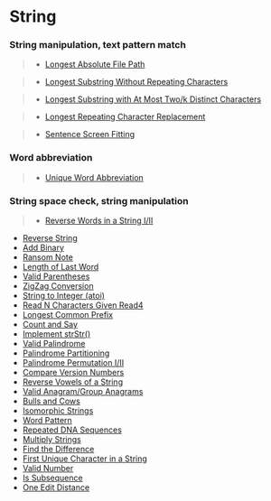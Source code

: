 # String

### String manipulation, text pattern match

> * [Longest Absolute File Path](longest_absolute_file_path.md)

> * [Longest Substring Without Repeating Characters](longest_substring_without_repeating_characters.md)

> * [Longest Substring with At Most Two/k Distinct Characters](longest_substring_with_at_most_two_distinct_Characters.md)

> * [Longest Repeating Character Replacement](longest_repeating_character_replacement.md)

> * [Sentence Screen Fitting](sentence_screen_fitting.md)

### Word abbreviation

> * [Unique Word Abbreviation](unique_word_abbreviation.md)

### String space check, string manipulation

> * [Reverse Words in a String I/II](reverse_words_in_a_string.md)

 * [Reverse String](reverse_string.md)
 * [Add Binary](add_binary.md)
 * [Ransom Note](ransom_note.md)
 * [Length of Last Word](length_of_last_word.md)
 * [Valid Parentheses](valid_parentheses.md)
 * [ZigZag Conversion](zigzag_conversion.md)
 * [String to Integer (atoi)](string_to_integer.md)
 * [Read N Characters Given Read4](read_n_characters_given_read4.md)
 * [Longest Common Prefix](longest_common_prefix.md)
 * [Count and Say](count_and_say.md)
 * [Implement strStr()](implement_strstr.md)
 * [Valid Palindrome](valid_palindrome.md)
 * [Palindrome Partitioning](palindrome_partitioning.md)
 * [Palindrome Permutation I/II](palindrome_permutation.md)
 * [Compare Version Numbers](compare_version_numbers.md)
 * [Reverse Vowels of a String](reverse_vowels_of_a_string.md)
 * [Valid Anagram/Group Anagrams](valid_anagram.md)
 * [Bulls and Cows](bulls_and_cows.md)
 * [Isomorphic Strings](isomorphic_strings.md)
 * [Word Pattern](word_pattern.md)
 * [Repeated DNA Sequences](repeated_dna_sequences.md)
 * [Multiply Strings](multiply_strings.md)
 * [Find the Difference](find_the_difference.md)
 * [First Unique Character in a String](first_unique_character_in_a_string.md)
 * [Valid Number](valid_number.md)
 * [Is Subsequence](is_subsequence.md)
 * [One Edit Distance](one_edit_distance.md)
